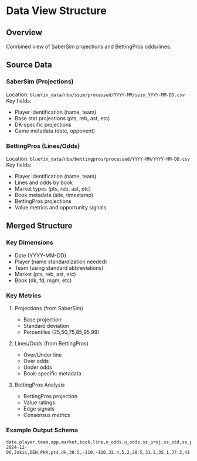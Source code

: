 # Data View Structure

## Overview
Combined view of SaberSim projections and BettingPros odds/lines.

## Source Data

### SaberSim (Projections)
Location: `bluefin_data/nba/ssim/processed/YYYY-MM/ssim_YYYY-MM-DD.csv`
Key fields:
- Player identification (name, team)
- Base stat projections (pts, reb, ast, etc)
- DK-specific projections
- Game metadata (date, opponent)

### BettingPros (Lines/Odds)
Location: `bluefin_data/nba/bettingpros/processed/YYYY-MM/YYYY-MM-DD.csv`
Key fields:
- Player identification (name, team)
- Lines and odds by book
- Market types (pts, reb, ast, etc)
- Book metadata (site, timestamp)
- BettingPros projections
- Value metrics and opportunity signals

## Merged Structure

### Key Dimensions
- Date (YYYY-MM-DD)
- Player (name standardization needed)
- Team (using standard abbreviations)
- Market (pts, reb, ast, etc)
- Book (dk, fd, mgm, etc)

### Key Metrics
1. Projections (from SaberSim)
   - Base projection
   - Standard deviation
   - Percentiles (25,50,75,85,95,99)

2. Lines/Odds (from BettingPros)
   - Over/Under line
   - Over odds
   - Under odds
   - Book-specific metadata

3. BettingPros Analysis
   - BettingPros projection
   - Value ratings
   - Edge signals
   - Consensus metrics

### Example Output Schema
```csv
date,player,team,opp,market,book,line,o_odds,u_odds,ss_proj,ss_std,ss_p25,ss_p50,ss_p75,ss_p85,ss_p95,ss_p99,bp_proj,bp_value,bp_edge
2024-12-06,Jokic,DEN,PHX,pts,dk,30.5,-110,-110,32.4,5.2,28.5,31.2,35.1,37.2,41.5,44.8,31.5,8,2.9
``` 